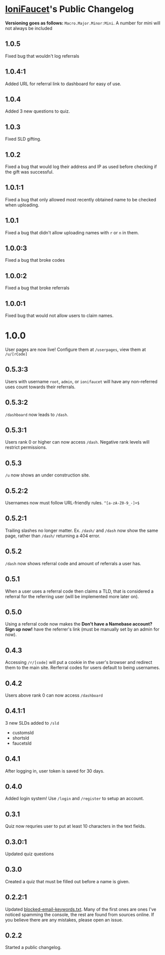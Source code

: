 # [IoniFaucet](http://faucet.ionibyte.com/)'s Public Changelog

**Versioning goes as follows:** ``Macro.Major.Minor:Mini``.
A number for mini will not always be included

## 1.0.5
Fixed bug that wouldn't log referrals

## 1.0.4:1
Added URL for referral link to dashboard for easy of use.

## 1.0.4
Added 3 new questions to quiz.

## 1.0.3
Fixed SLD gifting.

## 1.0.2
Fixed a bug that would log their address and IP as used before checking if the gift was successful.

## 1.0.1:1
Fixed a bug that only allowed most recently obtained name to be checked when uploading.

## 1.0.1
Fixed a bug that didn't allow uploading names with ``r`` or ``n`` in them.

## 1.0.0:3
Fixed a bug that broke codes

## 1.0.0:2
Fixed a bug that broke referrals

## 1.0.0:1
Fixed bug that would not allow users to claim names.

# 1.0.0
User pages are now live! Configure them at ``/userpages``, view them at ``/u/[rCode]``

## 0.5.3:3
Users with username ``root``, ``admin``, or ``ionifaucet`` will have any non-referred uses count towards their referrals.

## 0.5.3:2
``/dashboard`` now leads to ``/dash``.

## 0.5.3:1
Users rank 0 or higher can now access ``/dash``. Negative rank levels will restrict permissions.

## 0.5.3
``/u`` now shows an under construction site.

## 0.5.2:2
Usernames now must follow URL-friendly rules. ``^[a-zA-Z0-9_-]+$``

## 0.5.2:1
Trailing slashes no longer matter.
Ex. ``/dash/`` and ``/dash`` now show the same page, rather than ``/dash/`` returning a 404 error.

## 0.5.2
``/dash`` now shows referral code and amount of referrals a user has.

## 0.5.1
When a user uses a referral code then claims a TLD, that is considered a referral for the referring user (will be implemented more later on).

## 0.5.0
Using a referral code now makes the **Don't have a Namebase account? Sign up now!** have the referrer's link (must be manually set by an admin for now).

## 0.4.3
Accessing ``/r/[code]`` will put a cookie in the user's browser and redirect them to the main site. Rerferral codes for users default to being usernames.

## 0.4.2
Users above rank 0 can now access ``/dashboard``

## 0.4.1:1
3 new SLDs added to ``/sld``
- customsld
- shortsld
- faucetsld

## 0.4.1
After logging in, user token is saved for 30 days.

## 0.4.0
Added login system! Use ``/login`` and ``/register`` to setup an account.

## 0.3.1
Quiz now requries user to put at least 10 characters in the text fields.

## 0.3.0:1
Updated quiz questions

## 0.3.0
Created a quiz that must be filled out before a name is given.

## 0.2.2:1
Updated [blocked-email-keywords.txt](blocked-email-keywords.txt). Many of the first ones are ones I've noticed spamming the console, the rest are found from sources online. If you believe there are any mistakes, please open an issue.

## 0.2.2
Started a public changelog.

